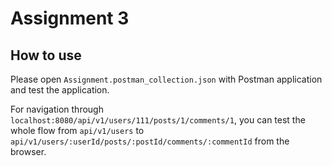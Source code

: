 # Assignment 3
## How to use
Please open `Assignment.postman_collection.json` with Postman application and test the application.

For navigation through `localhost:8080/api/v1/users/111/posts/1/comments/1`, you can test the whole flow from `api/v1/users` to `api/v1/users/:userId/posts/:postId/comments/:commentId` from the browser.